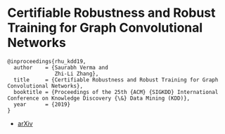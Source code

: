# Certifiable Robustness and Robust Training for Graph Convolutional Networks

```
@inproceedings{rhu_kdd19,
  author    = {Saurabh Verma and
               Zhi-Li Zhang},
  title     = {Certifiable Robustness and Robust Training for Graph Convolutional Networks},
  booktitle = {Proceedings of the 25th {ACM} {SIGKDD} International Conference on Knowledge Discovery {\&} Data Mining (KDD)},
  year      = {2019}
}
```

- [arXiv](https://arxiv.org/abs/1906.12269)
